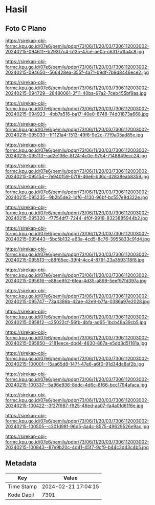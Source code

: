 # Hasil

## Foto C Plano

https://sirekap-obj-formc.kpu.go.id/07e6/pemilu/pdpr/73/06/11/20/03/7306112003002-20240215-094611--b29317c4-b135-47ce-ae0a-c6317b1fa4c8.jpg

https://sirekap-obj-formc.kpu.go.id/07e6/pemilu/pdpr/73/06/11/20/03/7306112003002-20240215-094650--566428ea-355f-4a71-b9df-7b9d8446ece2.jpg

https://sirekap-obj-formc.kpu.go.id/07e6/pemilu/pdpr/73/06/11/20/03/7306112003002-20240215-094729--28480061-3f11-40ba-97a2-7ceb455bf9aa.jpg

https://sirekap-obj-formc.kpu.go.id/07e6/pemilu/pdpr/73/06/11/20/03/7306112003002-20240215-094923--4bb7a516-ba17-40e0-8748-74d01873a668.jpg

https://sirekap-obj-formc.kpu.go.id/07e6/pemilu/pdpr/73/06/11/20/03/7306112003002-20240215-095033--1f1121a4-1513-49f6-9e2c-77f9a05ad85e.jpg

https://sirekap-obj-formc.kpu.go.id/07e6/pemilu/pdpr/73/06/11/20/03/7306112003002-20240215-095113--ad2e136e-8f24-4c0e-9754-7148849ecc24.jpg

https://sirekap-obj-formc.kpu.go.id/07e6/pemilu/pdpr/73/06/11/20/03/7306112003002-20240215-095154--7e940f59-07f9-46e6-b36c-d2838eab8359.jpg

https://sirekap-obj-formc.kpu.go.id/07e6/pemilu/pdpr/73/06/11/20/03/7306112003002-20240215-095235--9b2b5de2-1df6-4130-96bf-bc557e8d322e.jpg

https://sirekap-obj-formc.kpu.go.id/07e6/pemilu/pdpr/73/06/11/20/03/7306112003002-20240215-095320--f7754df7-7244-4f0f-9918-8323885944b2.jpg

https://sirekap-obj-formc.kpu.go.id/07e6/pemilu/pdpr/73/06/11/20/03/7306112003002-20240215-095443--5bc5b132-a63a-4cd5-8c76-3955833c91d4.jpg

https://sirekap-obj-formc.kpu.go.id/07e6/pemilu/pdpr/73/06/11/20/03/7306112003002-20240215-095513--c88f65ec-39f4-4cc4-879f-23a3593118f8.jpg

https://sirekap-obj-formc.kpu.go.id/07e6/pemilu/pdpr/73/06/11/20/03/7306112003002-20240215-095616--e88ce952-6fea-4d35-a899-5eef97fd397a.jpg

https://sirekap-obj-formc.kpu.go.id/07e6/pemilu/pdpr/73/06/11/20/03/7306112003002-20240215-095747--73a4386b-42ae-42e9-b7fa-0386a97e2028.jpg

https://sirekap-obj-formc.kpu.go.id/07e6/pemilu/pdpr/73/06/11/20/03/7306112003002-20240215-095812--c25022cf-56fb-4bfa-ad65-1bcb48a39cb5.jpg

https://sirekap-obj-formc.kpu.go.id/07e6/pemilu/pdpr/73/06/11/20/03/7306112003002-20240215-095850--2181eece-dbd4-4630-867a-e5dd3d51181a.jpg

https://sirekap-obj-formc.kpu.go.id/07e6/pemilu/pdpr/73/06/11/20/03/7306112003002-20240215-100001--15aa65d8-147f-47e6-a6f0-91d34da8af2b.jpg

https://sirekap-obj-formc.kpu.go.id/07e6/pemilu/pdpr/73/06/11/20/03/7306112003002-20240215-100337--5a96e936-8ddc-4d6c-8f66-bcc1794afaca.jpg

https://sirekap-obj-formc.kpu.go.id/07e6/pemilu/pdpr/73/06/11/20/03/7306112003002-20240215-100422--3f27f987-f925-46ed-aa07-fa4a0fd61f6e.jpg

https://sirekap-obj-formc.kpu.go.id/07e6/pemilu/pdpr/73/06/11/20/03/7306112003002-20240215-100505--c301d98f-96d5-4a4c-8575-49629526e9ac.jpg

https://sirekap-obj-formc.kpu.go.id/07e6/pemilu/pdpr/73/06/11/20/03/7306112003002-20240215-100843--87e9b20c-4d41-45f7-9cf9-b44c3d43c4b5.jpg


## Metadata

| Key        | Value               |
| ---------- | ------------------- |
| Time Stamp | 2024-02-21 17:04:15 |
| Kode Dapil | 7301                |



